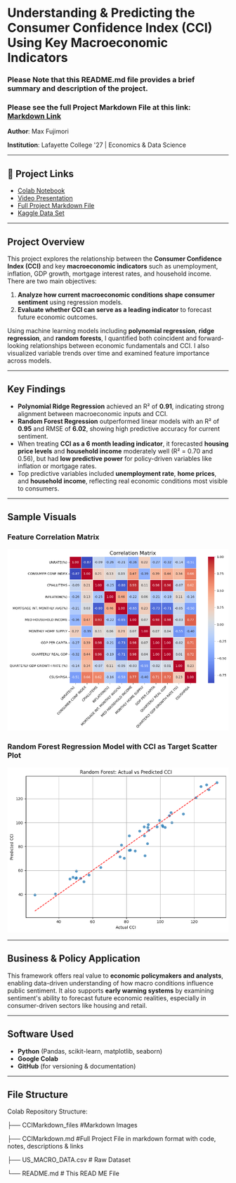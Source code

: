 # Understanding & Predicting the Consumer Confidence Index (CCI) Using Key Macroeconomic Indicators

### Please Note that this README.md file provides a brief summary and description of the project. 

### Please see the full Project Markdown File at this link: [Markdown Link](https://github.com/FujiPy/CCI-and-Key-Economic-Indicators/blob/main/CCIMarkdown.md)

**Author**: Max Fujimori

**Institution**: Lafayette College '27 | Economics & Data Science  


---

## 🔗 Project Links

- [Colab Notebook](https://colab.research.google.com/drive/19OQg3i31eW9riXzYHS99ohoML-Kr_TGU#scrollTo=Ix61nyLot8-F&uniqifier=1)
- [Video Presentation]()
- [Full Project Markdown File](https://github.com/FujiPy/CCI-and-Key-Economic-Indicators/blob/main/CCIMarkdown.md)
- [Kaggle Data Set](https://www.kaggle.com/datasets/sagarvarandekar/macroeconomic-factors-affecting-us-housing-prices/data)

---

## Project Overview

This project explores the relationship between the **Consumer Confidence Index (CCI)** and key **macroeconomic indicators** such as unemployment, inflation, GDP growth, mortgage interest rates, and household income. There are two main objectives:

1. **Analyze how current macroeconomic conditions shape consumer sentiment** using regression models.
2. **Evaluate whether CCI can serve as a leading indicator** to forecast future economic outcomes.

Using machine learning models including **polynomial regression**, **ridge regression**, and **random forests**, I quantified both coincident and forward-looking relationships between economic fundamentals and CCI. I also visualized variable trends over time and examined feature importance across models.

---

## Key Findings

- **Polynomial Ridge Regression** achieved an R² of **0.91**, indicating strong alignment between macroeconomic inputs and CCI.
- **Random Forest Regression** outperformed linear models with an R² of **0.95** and RMSE of **6.02**, showing high predictive accuracy for current sentiment.
- When treating **CCI as a 6 month leading indicator**, it forecasted **housing price levels** and **household income** moderately well (R² = 0.70 and 0.56), but had **low predictive power** for policy-driven variables like inflation or mortgage rates.
- Top predictive variables included **unemployment rate**, **home prices**, and **household income**, reflecting real economic conditions most visible to consumers.

---

## Sample Visuals

### Feature Correlation Matrix 
![png](CCIMarkdown_files/CCIMarkdown_37_0.png)
### Random Forest Regression Model with CCI as Target Scatter Plot
![png](CCIMarkdown_files/CCIMarkdown_61_1.png)

---

## Business & Policy Application

This framework offers real value to **economic policymakers and analysts**, enabling data-driven understanding of how macro conditions influence public sentiment. It also supports **early warning systems** by examining sentiment's ability to forecast future economic realities, especially in consumer-driven sectors like housing and retail.

---

## Software Used

- **Python** (Pandas, scikit-learn, matplotlib, seaborn)
- **Google Colab**
- **GitHub** (for versioning & documentation)

---

##  File Structure

Colab Repository Structure:

├── CCIMarkdown_files    #Markdown Images

├── CCIMarkdown.md       #Full Project File in markdown format with code, notes, descriptions & links

├── US_MACRO_DATA.csv    # Raw Dataset

└── README.md            # This READ ME File 



